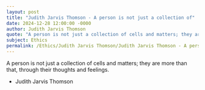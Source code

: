 ```yaml
---
layout: post
title: "Judith Jarvis Thomson - A person is not just a collection of"
date: 2024-12-28 12:00:00 -0000
author: Judith Jarvis Thomson
quote: "A person is not just a collection of cells and matters; they are more than that, through their thoughts and feelings."
subject: Ethics
permalink: /Ethics/Judith Jarvis Thomson/Judith Jarvis Thomson - A person is not just a collection of
---
```


A person is not just a collection of cells and matters; they are more than that, through their thoughts and feelings.

- Judith Jarvis Thomson

